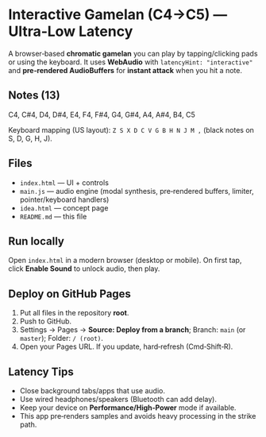 # Interactive Gamelan (C4→C5) — Ultra‑Low Latency

A browser‑based **chromatic gamelan** you can play by tapping/clicking pads or using the keyboard.
It uses **WebAudio** with `latencyHint: "interactive"` and **pre‑rendered AudioBuffers** for **instant attack** when you hit a note.

## Notes (13)

C4, C#4, D4, D#4, E4, F4, F#4, G4, G#4, A4, A#4, B4, C5

Keyboard mapping (US layout): `Z S X D C V G B H N J M ,` (black notes on S, D, G, H, J).

## Files

- `index.html` — UI + controls
- `main.js` — audio engine (modal synthesis, pre‑rendered buffers, limiter, pointer/keyboard handlers)
- `idea.html` — concept page
- `README.md` — this file

## Run locally

Open `index.html` in a modern browser (desktop or mobile). On first tap, click **Enable Sound** to unlock audio, then play.

## Deploy on GitHub Pages

1. Put all files in the repository **root**.
2. Push to GitHub.
3. Settings → Pages → **Source: Deploy from a branch**; Branch: `main` (or `master`); Folder: `/ (root)`.
4. Open your Pages URL. If you update, hard‑refresh (Cmd‑Shift‑R).

## Latency Tips

- Close background tabs/apps that use audio.
- Use wired headphones/speakers (Bluetooth can add delay).
- Keep your device on **Performance/High‑Power** mode if available.
- This app pre‑renders samples and avoids heavy processing in the strike path.
